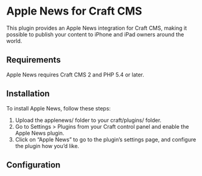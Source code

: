 # Apple News for Craft CMS

This plugin provides an Apple News integration for Craft CMS, making it possible to publish your content to iPhone and iPad owners around the world.


## Requirements

Apple News requires Craft CMS 2 and PHP 5.4 or later.


## Installation

To install Apple News, follow these steps:

1.  Upload the applenews/ folder to your craft/plugins/ folder.
2.  Go to Settings > Plugins from your Craft control panel and enable the Apple News plugin.
3.  Click on “Apple News” to go to the plugin’s settings page, and configure the plugin how you’d like.

## Configuration

